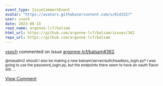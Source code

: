 ```yaml
---
event_type: IssueCommentEvent
avatar: "https://avatars.githubusercontent.com/u/814322?"
user: vsoch
date: 2023-06-15
repo_name: argonne-lcf/balsam
html_url: https://github.com/argonne-lcf/balsam/issues/362
repo_url: https://github.com/argonne-lcf/balsam
---
```


<a href='https://github.com/vsoch' target='_blank'>vsoch</a> commented on issue <a href='https://github.com/argonne-lcf/balsam/issues/362' target='_blank'>argonne-lcf/balsam#362</a>.

<small>@masalim2 should I also be making a new balsam/server/auth/headless_login.py? I was going to use the password_login.py, but the endpoints there seem to have an oauth flavor still. ...</small>

<a href='https://github.com/argonne-lcf/balsam/issues/362' target='_blank'>View Comment</a>
